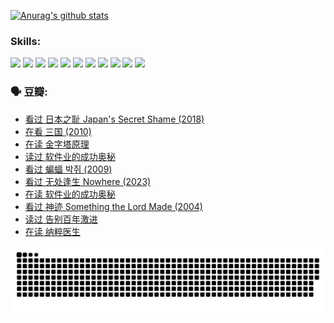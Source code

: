 
[![Anurag's github stats](https://github-readme-stats.vercel.app/api?username=w940853815)](https://github.com/anuraghazra/github-readme-stats)

### Skills:

<code><img height="32" src="https://cdn.jsdelivr.net/npm/simple-icons@v5/icons/python.svg"></code>
<code><img height="32" src="https://cdn.jsdelivr.net/npm/simple-icons@v5/icons/javascript.svg"></code>
<code><img height="32" src="https://cdn.jsdelivr.net/npm/simple-icons@v5/icons/django.svg"></code>
<code><img height="32" src="https://cdn.jsdelivr.net/npm/simple-icons@v5/icons/flask.svg"></code>
<code><img height="32" src="https://cdn.jsdelivr.net/npm/simple-icons@v5/icons/vuetify.svg"></code>
<code><img height="32" src="https://cdn.jsdelivr.net/npm/simple-icons@v5/icons/git.svg"></code>
<code><img height="32" src="https://cdn.jsdelivr.net/npm/simple-icons@v5/icons/docker.svg"></code>
<code><img height="32" src="https://cdn.jsdelivr.net/npm/simple-icons@v5/icons/postgresql.svg"></code>
<code><img height="32" src="https://cdn.jsdelivr.net/npm/simple-icons@v5/icons/elasticsearch.svg"></code>
<code><img height="32" src="https://cdn.jsdelivr.net/npm/simple-icons@v5/icons/macos.svg"></code>
<code><img height="32" src="https://cdn.jsdelivr.net/npm/simple-icons@v5/icons/linux.svg"></code>

### 🗣 豆瓣:

<!-- DOUBAN-ACTIVITIES:START -->
- [看过 日本之耻 Japan's Secret Shame‎ (2018)](https://www.douban.com/people/136069238/status/4431579101/?_i=00345463)
- [在看 三国‎ (2010)](https://www.douban.com/people/136069238/status/4430559482/?_i=00345463)
- [在读 金字塔原理](https://www.douban.com/people/136069238/status/4424812753/?_i=00345463)
- [读过 软件业的成功奥秘](https://www.douban.com/people/136069238/status/4424809958/?_i=00345463)
- [看过 蝙蝠 박쥐‎ (2009)](https://www.douban.com/people/136069238/status/4422787315/?_i=00345463)
- [看过 无处逢生 Nowhere‎ (2023)](https://www.douban.com/people/136069238/status/4416454713/?_i=00345463)
- [在读 软件业的成功奥秘](https://www.douban.com/people/136069238/status/4414815312/?_i=00345463)
- [看过 神迹 Something the Lord Made‎ (2004)](https://www.douban.com/people/136069238/status/4409691983/?_i=00345463)
- [读过 告别百年激进](https://www.douban.com/people/136069238/status/4406414036/?_i=00345463)
- [在读 纳粹医生](https://www.douban.com/people/136069238/status/4406413750/?_i=00345463)
<!-- DOUBAN-ACTIVITIES:END -->


![Snake animation](https://raw.githubusercontent.com/w940853815/w940853815/output/github-contribution-grid-snake.svg)

<!--
**w940853815/w940853815** is a ✨ _special_ ✨ repository because its `README.md` (this file) appears on your GitHub profile.

Here are some ideas to get you started:

- 🔭 I’m currently working on ...
- 🌱 I’m currently learning ...
- 👯 I’m looking to collaborate on ...
- 🤔 I’m looking for help with ...
- 💬 Ask me about ...
- 📫 How to reach me: ...
- 😄 Pronouns: ...
- ⚡ Fun fact: ...
-->
